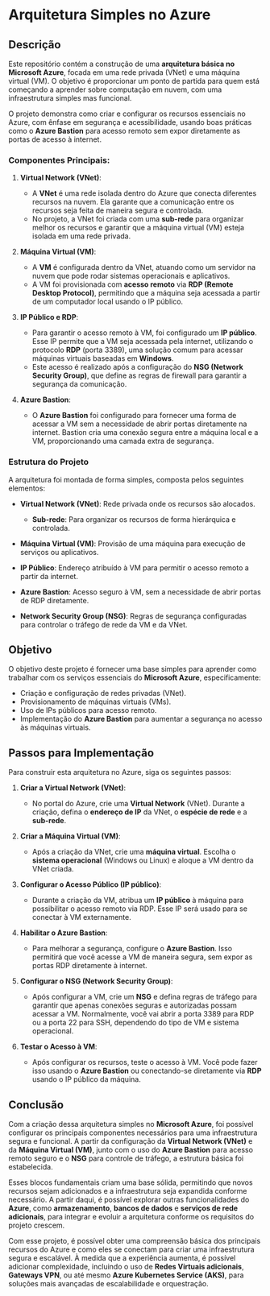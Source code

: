 # Arquitetura Simples no Azure

## Descrição

Este repositório contém a construção de uma **arquitetura básica no Microsoft Azure**, focada em uma rede privada (VNet) e uma máquina virtual (VM). O objetivo é proporcionar um ponto de partida para quem está começando a aprender sobre computação em nuvem, com uma infraestrutura simples mas funcional.

O projeto demonstra como criar e configurar os recursos essenciais no Azure, com ênfase em segurança e acessibilidade, usando boas práticas como o **Azure Bastion** para acesso remoto sem expor diretamente as portas de acesso à internet.

### Componentes Principais:

1. **Virtual Network (VNet)**: 
   - A **VNet** é uma rede isolada dentro do Azure que conecta diferentes recursos na nuvem. Ela garante que a comunicação entre os recursos seja feita de maneira segura e controlada. 
   - No projeto, a VNet foi criada com uma **sub-rede** para organizar melhor os recursos e garantir que a máquina virtual (VM) esteja isolada em uma rede privada.

2. **Máquina Virtual (VM)**:
   - A **VM** é configurada dentro da VNet, atuando como um servidor na nuvem que pode rodar sistemas operacionais e aplicativos.
   - A VM foi provisionada com **acesso remoto** via **RDP (Remote Desktop Protocol)**, permitindo que a máquina seja acessada a partir de um computador local usando o IP público.

3. **IP Público e RDP**:
   - Para garantir o acesso remoto à VM, foi configurado um **IP público**. Esse IP permite que a VM seja acessada pela internet, utilizando o protocolo **RDP** (porta 3389), uma solução comum para acessar máquinas virtuais baseadas em **Windows**.
   - Este acesso é realizado após a configuração do **NSG (Network Security Group)**, que define as regras de firewall para garantir a segurança da comunicação.

4. **Azure Bastion**:
   - O **Azure Bastion** foi configurado para fornecer uma forma de acessar a VM sem a necessidade de abrir portas diretamente na internet. Bastion cria uma conexão segura entre a máquina local e a VM, proporcionando uma camada extra de segurança.

### Estrutura do Projeto

A arquitetura foi montada de forma simples, composta pelos seguintes elementos:

- **Virtual Network (VNet)**: Rede privada onde os recursos são alocados.
  - **Sub-rede**: Para organizar os recursos de forma hierárquica e controlada.
  
- **Máquina Virtual (VM)**: Provisão de uma máquina para execução de serviços ou aplicativos.
  
- **IP Público**: Endereço atribuído à VM para permitir o acesso remoto a partir da internet.
  
- **Azure Bastion**: Acesso seguro à VM, sem a necessidade de abrir portas de RDP diretamente.

- **Network Security Group (NSG)**: Regras de segurança configuradas para controlar o tráfego de rede da VM e da VNet.

## Objetivo

O objetivo deste projeto é fornecer uma base simples para aprender como trabalhar com os serviços essenciais do **Microsoft Azure**, especificamente:

- Criação e configuração de redes privadas (VNet).
- Provisionamento de máquinas virtuais (VMs).
- Uso de IPs públicos para acesso remoto.
- Implementação do **Azure Bastion** para aumentar a segurança no acesso às máquinas virtuais.

## Passos para Implementação

Para construir esta arquitetura no Azure, siga os seguintes passos:

1. **Criar a Virtual Network (VNet)**:
   - No portal do Azure, crie uma **Virtual Network** (VNet). Durante a criação, defina o **endereço de IP** da VNet, o **espécie de rede** e a **sub-rede**.

2. **Criar a Máquina Virtual (VM)**:
   - Após a criação da VNet, crie uma **máquina virtual**. Escolha o **sistema operacional** (Windows ou Linux) e aloque a VM dentro da VNet criada.

3. **Configurar o Acesso Público (IP público)**:
   - Durante a criação da VM, atribua um **IP público** à máquina para possibilitar o acesso remoto via RDP. Esse IP será usado para se conectar à VM externamente.

4. **Habilitar o Azure Bastion**:
   - Para melhorar a segurança, configure o **Azure Bastion**. Isso permitirá que você acesse a VM de maneira segura, sem expor as portas RDP diretamente à internet.

5. **Configurar o NSG (Network Security Group)**:
   - Após configurar a VM, crie um **NSG** e defina regras de tráfego para garantir que apenas conexões seguras e autorizadas possam acessar a VM. Normalmente, você vai abrir a porta 3389 para RDP ou a porta 22 para SSH, dependendo do tipo de VM e sistema operacional.

6. **Testar o Acesso à VM**:
   - Após configurar os recursos, teste o acesso à VM. Você pode fazer isso usando o **Azure Bastion** ou conectando-se diretamente via **RDP** usando o IP público da máquina.

## Conclusão

Com a criação dessa arquitetura simples no **Microsoft Azure**, foi possível configurar os principais componentes necessários para uma infraestrutura segura e funcional. A partir da configuração da **Virtual Network (VNet)** e da **Máquina Virtual (VM)**, junto com o uso do **Azure Bastion** para acesso remoto seguro e o **NSG** para controle de tráfego, a estrutura básica foi estabelecida.

Esses blocos fundamentais criam uma base sólida, permitindo que novos recursos sejam adicionados e a infraestrutura seja expandida conforme necessário. A partir daqui, é possível explorar outras funcionalidades do **Azure**, como **armazenamento**, **bancos de dados** e **serviços de rede adicionais**, para integrar e evoluir a arquitetura conforme os requisitos do projeto crescem.

Com esse projeto, é possível obter uma compreensão básica dos principais recursos do Azure e como eles se conectam para criar uma infraestrutura segura e escalável. À medida que a experiência aumenta, é possível adicionar complexidade, incluindo o uso de **Redes Virtuais adicionais**, **Gateways VPN**, ou até mesmo **Azure Kubernetes Service (AKS)**, para soluções mais avançadas de escalabilidade e orquestração.
